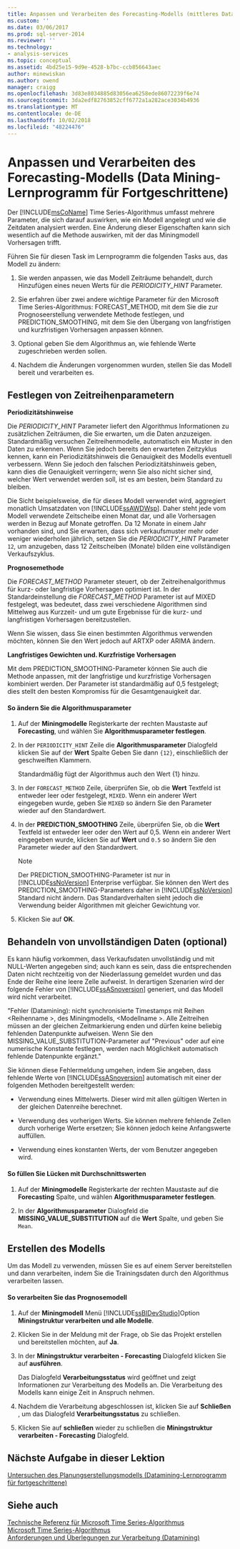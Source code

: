 ```yaml
---
title: Anpassen und Verarbeiten des Forecasting-Modells (mittleres Datamining Tutorial) | Microsoft-Dokumentation
ms.custom: ''
ms.date: 03/06/2017
ms.prod: sql-server-2014
ms.reviewer: ''
ms.technology:
- analysis-services
ms.topic: conceptual
ms.assetid: 4bd25e15-9d9e-4528-b7bc-ccb856643aec
author: minewiskan
ms.author: owend
manager: craigg
ms.openlocfilehash: 3d83e8034885d83056ea6258ede86072239f6e74
ms.sourcegitcommit: 3da2edf82763852cff6772a1a282ace3034b4936
ms.translationtype: MT
ms.contentlocale: de-DE
ms.lasthandoff: 10/02/2018
ms.locfileid: "48224476"
---
```

# <a name="customizing-and-processing-the-forecasting-model-intermediate-data-mining-tutorial"></a>Anpassen und Verarbeiten des Forecasting-Modells (Data Mining-Lernprogramm für Fortgeschrittene)
  Der [!INCLUDE[msCoName](../includes/msconame-md.md)] Time Series-Algorithmus umfasst mehrere Parameter, die sich darauf auswirken, wie ein Modell angelegt und wie die Zeitdaten analysiert werden. Eine Änderung dieser Eigenschaften kann sich wesentlich auf die Methode auswirken, mit der das Miningmodell Vorhersagen trifft.  
  
 Führen Sie für diesen Task im Lernprogramm die folgenden Tasks aus, das Modell zu ändern:  
  
1.  Sie werden anpassen, wie das Modell Zeiträume behandelt, durch Hinzufügen eines neuen Werts für die *PERIODICITY_HINT* Parameter.  
  
2.  Sie erfahren über zwei andere wichtige Parameter für den Microsoft Time Series-Algorithmus: FORECAST_METHOD, mit dem Sie die zur Prognoseerstellung verwendete Methode festlegen, und PREDICTION_SMOOTHING, mit dem Sie den Übergang von langfristigen und kurzfristigen Vorhersagen anpassen können.  
  
3.  Optional geben Sie dem Algorithmus an, wie fehlende Werte zugeschrieben werden sollen.  
  
4.  Nachdem die Änderungen vorgenommen wurden, stellen Sie das Modell bereit und verarbeiten es.  
  
## <a name="setting-time-series-parameters"></a>Festlegen von Zeitreihenparametern  
 **Periodizitätshinweise**  
  
 Die *PERIODICITY_HINT* Parameter liefert den Algorithmus Informationen zu zusätzlichen Zeiträumen, die Sie erwarten, um die Daten anzuzeigen. Standardmäßig versuchen Zeitreihenmodelle, automatisch ein Muster in den Daten zu erkennen. Wenn Sie jedoch bereits den erwarteten Zeitzyklus kennen, kann ein Periodizitätshinweis die Genauigkeit des Modells eventuell verbessern. Wenn Sie jedoch den falschen Periodizitätshinweis geben, kann dies die Genauigkeit verringern; wenn Sie also nicht sicher sind, welcher Wert verwendet werden soll, ist es am besten, beim Standard zu bleiben.  
  
 Die Sicht beispielsweise, die für dieses Modell verwendet wird, aggregiert monatlich Umsatzdaten von [!INCLUDE[ssAWDWsp](../includes/ssawdwsp-md.md)]. Daher steht jede vom Modell verwendete Zeitscheibe einen Monat dar, und alle Vorhersagen werden in Bezug auf Monate getroffen. Da 12 Monate in einem Jahr vorhanden sind, und Sie erwarten, dass sich verkaufsmuster mehr oder weniger wiederholen jährlich, setzen Sie die *PERIODICITY_HINT* Parameter `12`, um anzugeben, dass 12 Zeitscheiben (Monate) bilden eine vollständigen Verkaufszyklus.  
  
 **Prognosemethode**  
  
 Die *FORECAST_METHOD* Parameter steuert, ob der Zeitreihenalgorithmus für kurz- oder langfristige Vorhersagen optimiert ist. In der Standardeinstellung die *FORECAST_METHOD* Parameter ist auf MIXED festgelegt, was bedeutet, dass zwei verschiedene Algorithmen sind Mittelweg aus Kurzzeit- und um gute Ergebnisse für die kurz- und langfristigen Vorhersagen bereitzustellen.  
  
 Wenn Sie wissen, dass Sie einen bestimmten Algorithmus verwenden möchten, können Sie den Wert jedoch auf ARTXP oder ARIMA ändern.  
  
 **Langfristiges Gewichten und. Kurzfristige Vorhersagen**  
  
 Mit dem PREDICTION_SMOOTHING-Parameter können Sie auch die Methode anpassen, mit der langfristige und kurzfristige Vorhersagen kombiniert werden. Der Parameter ist standardmäßig auf 0,5 festgelegt; dies stellt den besten Kompromiss für die Gesamtgenauigkeit dar.  
  
#### <a name="to-change-the-algorithm-parameters"></a>So ändern Sie die Algorithmusparameter  
  
1.  Auf der **Miningmodelle** Registerkarte der rechten Maustaste auf **Forecasting**, und wählen Sie **Algorithmusparameter festlegen**.  
  
2.  In der `PERIODICITY_HINT` Zeile die **Algorithmusparameter** Dialogfeld klicken Sie auf der **Wert** Spalte Geben Sie dann `{12}`, einschließlich der geschweiften Klammern.  
  
     Standardmäßig fügt der Algorithmus auch den Wert {1} hinzu.  
  
3.  In der `FORECAST_METHOD` Zeile, überprüfen Sie, ob die **Wert** Textfeld ist entweder leer oder festgelegt, `MIXED`. Wenn ein anderer Wert eingegeben wurde, geben Sie `MIXED` so ändern Sie den Parameter wieder auf den Standardwert.  
  
4.  In der **PREDICTION_SMOOTHING** Zeile, überprüfen Sie, ob die **Wert** Textfeld ist entweder leer oder den Wert auf 0,5. Wenn ein anderer Wert eingegeben wurde, klicken Sie auf **Wert** und `0.5` so ändern Sie den Parameter wieder auf den Standardwert.  
  
    > [!NOTE]  
    >  Der PREDICTION_SMOOTHING-Parameter ist nur in [!INCLUDE[ssNoVersion](../includes/ssnoversion-md.md)] Enterprise verfügbar. Sie können den Wert des PREDICTION_SMOOTHING-Parameters daher in [!INCLUDE[ssNoVersion](../includes/ssnoversion-md.md)] Standard nicht ändern. Das Standardverhalten sieht jedoch die Verwendung beider Algorithmen mit gleicher Gewichtung vor.  
  
5.  Klicken Sie auf **OK**.  
  
## <a name="handling-missing-data-optional"></a>Behandeln von unvollständigen Daten (optional)  
 Es kann häufig vorkommen, dass Verkaufsdaten unvollständig und mit NULL-Werten angegeben sind; auch kann es sein, dass die entsprechenden Daten nicht rechtzeitig von der Niederlassung gemeldet wurden und das Ende der Reihe eine leere Zelle aufweist. In derartigen Szenarien wird der folgende Fehler von [!INCLUDE[ssASnoversion](../includes/ssasnoversion-md.md)] generiert, und das Modell wird nicht verarbeitet.  
  
 "Fehler (Datamining): nicht synchronisierte Timestamps mit Reihen \<Reihenname >, des Miningmodells, \<Modellname >. Alle Zeitreihen müssen an der gleichen Zeitmarkierung enden und dürfen keine beliebig fehlenden Datenpunkte aufweisen. Wenn Sie den MISSING_VALUE_SUBSTITUTION-Parameter auf "Previous" oder auf eine numerische Konstante festlegen, werden nach Möglichkeit automatisch fehlende Datenpunkte ergänzt."  
  
 Sie können diese Fehlermeldung umgehen, indem Sie angeben, dass fehlende Werte von [!INCLUDE[ssASnoversion](../includes/ssasnoversion-md.md)] automatisch mit einer der folgenden Methoden bereitgestellt werden:  
  
-   Verwendung eines Mittelwerts. Dieser wird mit allen gültigen Werten in der gleichen Datenreihe berechnet.  
  
-   Verwendung des vorherigen Werts. Sie können mehrere fehlende Zellen durch vorherige Werte ersetzen; Sie können jedoch keine Anfangswerte auffüllen.  
  
-   Verwendung eines konstanten Werts, der vom Benutzer angegeben wird.  
  
#### <a name="to-specify-that-gaps-be-filled-by-averaging-values"></a>So füllen Sie Lücken mit Durchschnittswerten  
  
1.  Auf der **Miningmodelle** Registerkarte der rechten Maustaste auf die **Forecasting** Spalte, und wählen **Algorithmusparameter festlegen**.  
  
2.  In der **Algorithmusparameter** Dialogfeld die **MISSING_VALUE_SUBSTITUTION** auf die **Wert** Spalte, und geben Sie `Mean`.  
  
## <a name="build-the-model"></a>Erstellen des Modells  
 Um das Modell zu verwenden, müssen Sie es auf einem Server bereitstellen und dann verarbeiten, indem Sie die Trainingsdaten durch den Algorithmus verarbeiten lassen.  
  
#### <a name="to-process-the-forecasting-model"></a>So verarbeiten Sie das Prognosemodell  
  
1.  Auf der **Miningmodell** Menü [!INCLUDE[ssBIDevStudio](../includes/ssbidevstudio-md.md)]Option **Miningstruktur verarbeiten und alle Modelle**.  
  
2.  Klicken Sie in der Meldung mit der Frage, ob Sie das Projekt erstellen und bereitstellen möchten, auf **Ja**.  
  
3.  In der **Miningstruktur verarbeiten - Forecasting** Dialogfeld klicken Sie auf **ausführen**.  
  
     Das Dialogfeld **Verarbeitungsstatus** wird geöffnet und zeigt Informationen zur Verarbeitung des Modells an. Die Verarbeitung des Modells kann einige Zeit in Anspruch nehmen.  
  
4.  Nachdem die Verarbeitung abgeschlossen ist, klicken Sie auf **Schließen** , um das Dialogfeld **Verarbeitungsstatus** zu schließen.  
  
5.  Klicken Sie auf **schließen** wieder zu schließen die **Miningstruktur verarbeiten - Forecasting** Dialogfeld.  
  
## <a name="next-task-in-lesson"></a>Nächste Aufgabe in dieser Lektion  
 [Untersuchen des Planungserstellungsmodells &#40;Datamining-Lernprogramm für fortgeschrittene&#41;](../../2014/tutorials/exploring-the-forecasting-model-intermediate-data-mining-tutorial.md)  
  
## <a name="see-also"></a>Siehe auch  
 [Technische Referenz für Microsoft Time Series-Algorithmus](../../2014/analysis-services/data-mining/microsoft-time-series-algorithm-technical-reference.md)   
 [Microsoft Time Series-Algorithmus](../../2014/analysis-services/data-mining/microsoft-time-series-algorithm.md)   
 [Anforderungen und Überlegungen zur Verarbeitung &#40;Datamining&#41;](../../2014/analysis-services/data-mining/processing-requirements-and-considerations-data-mining.md)  
  
  
